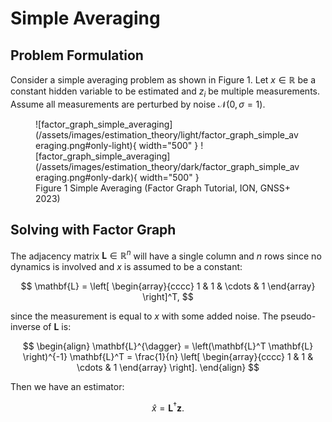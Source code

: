 # Simple Averaging

## Problem Formulation

Consider a simple averaging problem as shown in Figure 1. Let $x \in \mathbb{R}$ be a constant hidden variable to be estimated and $z_i$ be multiple measurements. Assume all measurements are perturbed by noise $\mathcal{N}(0, \sigma = 1)$.

<figure markdown>
  ![factor_graph_simple_averaging](/assets/images/estimation_theory/light/factor_graph_simple_averaging.png#only-light){ width="500" }
  ![factor_graph_simple_averaging](/assets/images/estimation_theory/dark/factor_graph_simple_averaging.png#only-dark){ width="500" }
  <figcaption>Figure 1 Simple Averaging (Factor Graph Tutorial, ION, GNSS+ 2023)</figcaption>
</figure>

## Solving with Factor Graph

The adjacency matrix $\mathbf{L} \in \mathbb{R}^n$ will have a single column and $n$ rows since no dynamics is involved and $x$ is assumed to be a constant:

$$
\mathbf{L} =
\left[
\begin{array}{cccc}
1 & 1 & \cdots & 1
\end{array}
\right]^T,
$$

since the measurement is equal to $x$ with some added noise. The pseudo-inverse of $\mathbf{L}$ is:

$$
\begin{align}
\mathbf{L}^{\dagger} = \left(\mathbf{L}^T \mathbf{L} \right)^{-1} \mathbf{L}^T = \frac{1}{n}
 \left[
\begin{array}{cccc}
1 & 1 & \cdots & 1
\end{array}
\right].
\end{align}
$$

Then we have an estimator:

$$
\hat{x} = \mathbf{L}^{\dagger} \mathbf{z}.
$$
